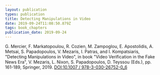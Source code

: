 ```yaml
---
layout: publication
types: publication
title: Detecting Manipulations in Video
date: 2019-09-24T11:08:50.879Z
tags: book_chapters
publication_date: 2019-09-24
---
```

G. Mercier, F. Markatopoulou, R. Cozien, M. Zampoglou, E. Apostolidis, A. Metsai, S. Papadopoulos, V. Mezaris, I. Patras, and I. Kompatsiaris, "Detecting Manipulations in Video", in book "Video Verification in the Fake News Era", V. Mezaris, L. Nixon, S. Papadopoulos, D. Teyssou (Eds.), pp. 161-189, Springer, 2019. [DOI:10.1007 / 978-3-030-26752-0_6](https://doi.org/10.1007/978-3-030-26752-0_6)
